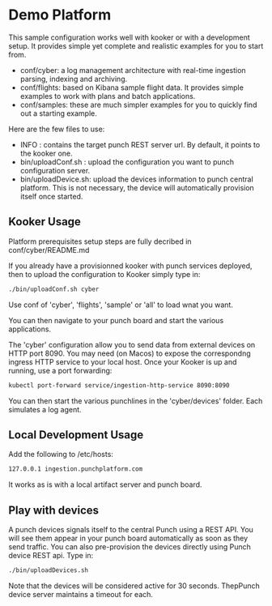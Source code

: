 # Demo Platform

This sample configuration works well with kooker or with a development setup.
It provides simple yet complete and realistic examples for you to start from.

* conf/cyber: a log management architecture with real-time ingestion parsing, indexing and archiving.
* conf/flights: based on Kibana sample flight data. It provides simple examples to work with plans and batch applications.
* conf/samples: these are much simpler examples for you to quickly find out a starting example.

Here are the few files to use: 

* INFO : contains the target punch REST server url. By default, it points to the kooker one.
* bin/uploadConf.sh : upload the configuration you want to punch configuration server.
* bin/uploadDevice.sh: upload the devices information to punch central platform. This is not necessary, the device will automatically provision itself once started.


## Kooker Usage

Platform prerequisites setup steps are fully decribed in conf/cyber/README.md

If you already have a provisionned kooker with punch services deployed, then to upload the configuration to Kooker simply type in: 

```sh
./bin/uploadConf.sh cyber
```
Use conf of 'cyber', 'flights', 'sample' or 'all' to load wnat you want. 

You can then navigate to your punch board and start the various applications. 

The 'cyber' configuration allow you to send data from external devices on HTTP port 8090.
You may need (on Macos) to expose the correspondng ingress HTTP service to your local host. 
Once your Kooker is up and running, use a port forwarding: 

```sh
kubectl port-forward service/ingestion-http-service 8090:8090
```

You can then start the various punchlines in the 'cyber/devices' folder. Each simulates a log agent.

## Local Development Usage

Add the following to /etc/hosts:
```sh
127.0.0.1 ingestion.punchplatform.com
```
It works as is with a local artifact server and punch board. 

## Play with devices

A punch devices signals itself to the central Punch using a REST API. You will see
them appear in your punch board automatically as soon as they send traffic.
You can also pre-provision the devices directly using Punch device REST api. Type in:

```sh
./bin/uploadDevices.sh
```

Note that the devices will be considered active for 30 seconds. ThepPunch device 
server maintains a timeout for each. 